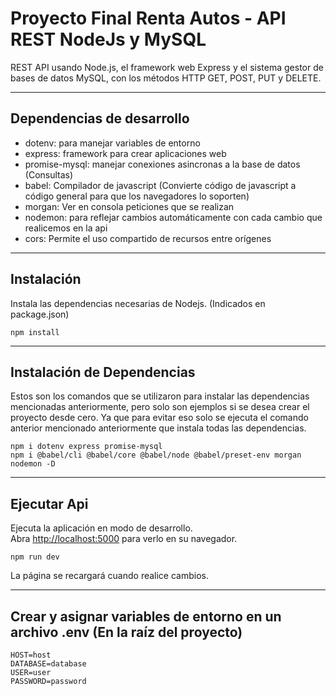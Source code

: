 # Proyecto Final Renta Autos - API REST NodeJs y MySQL 
REST API usando Node.js, el framework web Express y el sistema gestor de bases de datos MySQL, con los métodos HTTP GET, POST, PUT y DELETE.

<hr/>

## Dependencias de desarrollo
- dotenv: para manejar variables de entorno
- express: framework para crear aplicaciones web
- promise-mysql: manejar conexiones asincronas a la base de datos (Consultas)
- babel: Compilador de javascript (Convierte código de javascript a código general para que los navegadores lo soporten) 
- morgan: Ver en consola peticiones que se realizan
- nodemon: para reflejar cambios automáticamente con cada cambio que realicemos en la api
- cors: Permite el uso compartido de recursos entre orígenes

<hr/>

## Instalación
Instala las dependencias necesarias de Nodejs. (Indicados en package.json)
	
	npm install

<hr/>

## Instalación de Dependencias
Estos son los comandos que se utilizaron para instalar las dependencias mencionadas anteriormente, pero solo son ejemplos si se desea crear el proyecto desde cero. 
Ya que para evitar eso solo se ejecuta el comando anterior mencionado anteriormente que instala todas las dependencias.

	npm i dotenv express promise-mysql
	npm i @babel/cli @babel/core @babel/node @babel/preset-env morgan nodemon -D

<hr/>

## Ejecutar Api
Ejecuta la aplicación en modo de desarrollo.\
Abra [http://localhost:5000](http://localhost:5000) para verlo en su navegador.
	
	npm run dev

La página se recargará cuando realice cambios.

<hr/>

## Crear y asignar variables de entorno en un archivo .env (En la raíz del proyecto)

	HOST=host
	DATABASE=database
	USER=user
	PASSWORD=password